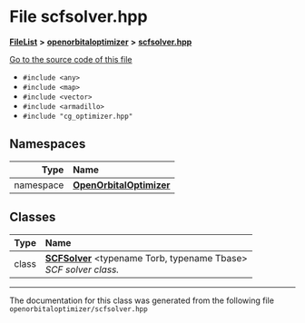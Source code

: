 

# File scfsolver.hpp



[**FileList**](files.md) **>** [**openorbitaloptimizer**](dir_3072c93c56dfbbd2cb4eee0809487533.md) **>** [**scfsolver.hpp**](scfsolver_8hpp.md)

[Go to the source code of this file](scfsolver_8hpp_source.md)



* `#include <any>`
* `#include <map>`
* `#include <vector>`
* `#include <armadillo>`
* `#include "cg_optimizer.hpp"`













## Namespaces

| Type | Name |
| ---: | :--- |
| namespace | [**OpenOrbitalOptimizer**](namespaceOpenOrbitalOptimizer.md) <br> |


## Classes

| Type | Name |
| ---: | :--- |
| class | [**SCFSolver**](classOpenOrbitalOptimizer_1_1SCFSolver.md) &lt;typename Torb, typename Tbase&gt;<br>_SCF solver class._  |



















































------------------------------
The documentation for this class was generated from the following file `openorbitaloptimizer/scfsolver.hpp`

